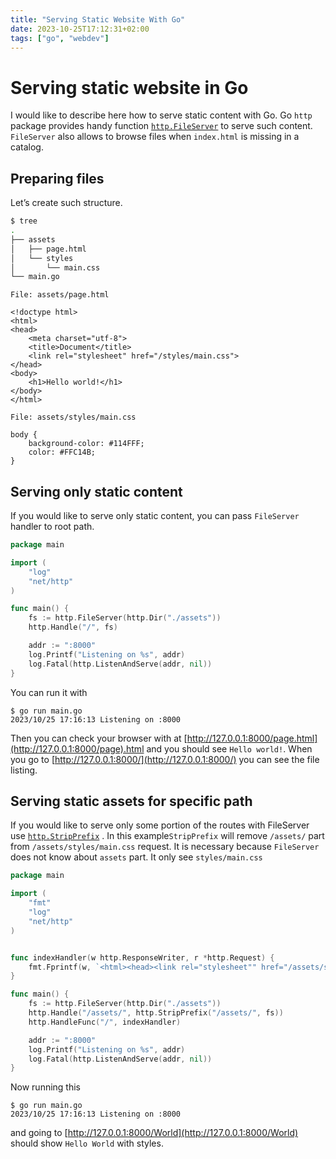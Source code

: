 ```yaml
---
title: "Serving Static Website With Go"
date: 2023-10-25T17:12:31+02:00
tags: ["go", "webdev"]
---
```


# Serving static website in Go

I would like to describe here how to serve static content with Go. Go `http` package provides handy function [`http.FileServer`](https://pkg.go.dev/net/http#FileServer) to serve such content. `FileServer` also allows to browse files when `index.html` is missing in a catalog.
## Preparing files
Let’s create such structure. 

```bash
$ tree
.
├── assets
│   ├── page.html
│   └── styles
│       └── main.css
└── main.go
```

```
File: assets/page.html

<!doctype html>
<html>
<head>
    <meta charset="utf-8">
    <title>Document</title>
    <link rel="stylesheet" href="/styles/main.css">
</head>
<body>
    <h1>Hello world!</h1>
</body>
</html>
```

```
File: assets/styles/main.css

body {
    background-color: #114FFF;
    color: #FFC14B;
}
```

## Serving only static content 
If you would like to serve only static content, you can pass `FileServer` handler to root path. 

```go
package main

import (
	"log"
	"net/http"
)

func main() {
	fs := http.FileServer(http.Dir("./assets"))
	http.Handle("/", fs)

	addr := ":8000"
	log.Printf("Listening on %s", addr)
	log.Fatal(http.ListenAndServe(addr, nil))
}
```

You can run it with
```
$ go run main.go
2023/10/25 17:16:13 Listening on :8000
```
Then you can check your browser with at [http://127.0.0.1:8000/page.html](http://127.0.0.1:8000/page).html and you should see `Hello world!`. When you go to [http://127.0.0.1:8000/](http://127.0.0.1:8000/) you can see the file listing. 
## Serving static assets for specific path
If you would like to serve only some portion of the routes with FileServer use [`http.StripPrefix`](https://pkg.go.dev/net/http#StripPrefix) . In this example`StripPrefix` will remove `/assets/` part from `/assets/styles/main.css` request. It is necessary because `FileServer` does not know about `assets` part. It only see `styles/main.css`

```go
package main

import (
	"fmt"
	"log"
	"net/http"
)


func indexHandler(w http.ResponseWriter, r *http.Request) {
	fmt.Fprintf(w, `<html><head><link rel="stylesheet"" href="/assets/styles/main.css"></head><body>Hello %s</body></html>`, r.URL.Path[1:])
}

func main() {
	fs := http.FileServer(http.Dir("./assets"))
	http.Handle("/assets/", http.StripPrefix("/assets/", fs))
	http.HandleFunc("/", indexHandler)

	addr := ":8000"
	log.Printf("Listening on %s", addr)
	log.Fatal(http.ListenAndServe(addr, nil))
}
```

Now running this 
```
$ go run main.go
2023/10/25 17:16:13 Listening on :8000
```
and going to [http://127.0.0.1:8000/World](http://127.0.0.1:8000/World) should show `Hello World` with styles. 
